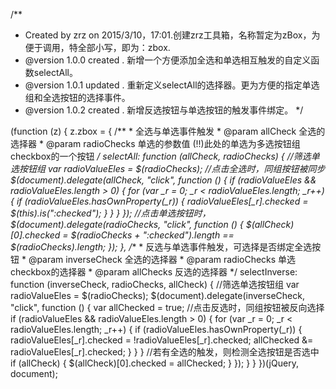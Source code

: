 /**
 * Created by zrz on 2015/3/10，17:01.创建zrz工具箱，名称暂定为zBox，为便于调用，特全部小写，即为：zbox.
 * @version 1.0.0 created . 新增一个方便添加全选和单选相互触发的自定义函数selectAll。
 * @version 1.0.1 updated . 重新定义selectAll的选择器。更为方便的指定单选组和全选按钮的选择事件。
 * @version 1.0.2 created . 新增反选按钮与单选按钮的触发事件绑定。
 */

(function (z) {
    z.zbox = {
        /**
         * 全选与单选事件触发
         * @param allCheck 全选的选择器
         * @param radioChecks 单选的参数值 (!!)此处的单选为多选按钮组checkbox的一个按钮
         */
        selectAll: function (allCheck, radioChecks) {
            //筛选单选按钮组
            var radioValueEles = $(radioChecks);
            //点击全选时，同组按钮被同步
            $(document).delegate(allCheck, "click", function () {
                if (radioValueEles && radioValueEles.length > 0) {
                    for (var _r = 0; _r < radioValueEles.length; _r++) {
                        if (radioValueEles.hasOwnProperty(_r)) {
                            radioValueEles[_r].checked = $(this).is(":checked");
                        }
                    }
                }
            });
            //点击单选按钮时，
            $(document).delegate(radioChecks, "click", function () {
                $(allCheck)[0].checked = $(radioChecks + ":checked").length == $(radioChecks).length;
            });
        },
        /**
         * 反选与单选事件触发，可选择是否绑定全选按钮
         * @param inverseCheck 全选的选择器
         * @param radioChecks 单选checkbox的选择器
         * @param allChecks 反选的选择器
         */
        selectInverse: function (inverseCheck, radioChecks, allCheck) {
            //筛选单选按钮组
            var radioValueEles = $(radioChecks);
            $(document).delegate(inverseCheck, "click", function () {
                var allChecked = true;
                //点击反选时，同组按钮被反向选择
                if (radioValueEles && radioValueEles.length > 0) {
                    for (var _r = 0; _r < radioValueEles.length; _r++) {
                        if (radioValueEles.hasOwnProperty(_r)) {
                            radioValueEles[_r].checked = !radioValueEles[_r].checked;
                            allChecked &= radioValueEles[_r].checked;
                        }
                    }
                }
                //若有全选的触发，则检测全选按钮是否选中
                if (allCheck) {
                    $(allCheck)[0].checked = allChecked;
                }
            });
        }
    }
})(jQuery, document);